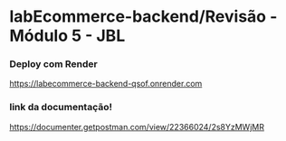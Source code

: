 # labEcommerce-backend/Revisão - Módulo 5 - JBL


### Deploy com Render
https://labecommerce-backend-qsof.onrender.com


### link da documentação!
https://documenter.getpostman.com/view/22366024/2s8YzMWjMR

